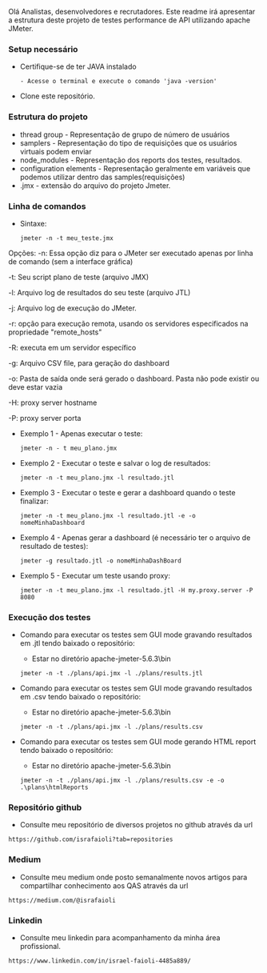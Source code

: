Olá Analistas, desenvolvedores e recrutadores. Este readme irá apresentar a estrutura deste projeto de testes performance de API utilizando apache JMeter.

### Setup necessário ###

* Certifique-se de ter JAVA instalado
  ```
  - Acesse o terminal e execute o comando 'java -version'
  ```

* Clone este repositório.

### Estrutura do projeto ###

* thread group - Representação de grupo de número de usuários
* samplers - Representação do tipo de requisições que os usuários virtuais podem enviar
* node_modules - Representação dos reports dos testes, resultados.
* configuration elements - Representação geralmente em variáveis que podemos utilizar dentro das samples(requisições)
* .jmx - extensão do arquivo do projeto Jmeter.

### Linha de comandos ###
* Sintaxe:
  ```
  jmeter -n -t meu_teste.jmx
  ```
Opções:
-n: Essa opção diz para o JMeter ser executado apenas por linha de comando (sem a interface gráfica)

-t: Seu script plano de teste (arquivo JMX)

-l: Arquivo log de resultados do seu teste (arquivo JTL)

-j: Arquivo log de execução do JMeter.

-r: opção para execução remota, usando os servidores especificados na propriedade "remote_hosts"

-R: executa em um servidor específico

-g: Arquivo CSV file, para geração do dashboard

-o: Pasta de saída onde será gerado o dashboard. Pasta não pode existir ou deve estar vazia

-H: proxy server hostname

-P: proxy server porta


* Exemplo 1 - Apenas executar o teste:
  ```
  jmeter -n - t meu_plano.jmx
  ```
* Exemplo 2 - Executar o teste e salvar o log de resultados:
  ```
  jmeter -n -t meu_plano.jmx -l resultado.jtl
  ```
* Exemplo 3 - Executar o teste e gerar a dashboard quando o teste finalizar:
  ```
  jmeter -n -t meu_plano.jmx -l resultado.jtl -e -o nomeMinhaDashboard
  ```
* Exemplo 4 - Apenas gerar a dashboard (é necessário ter o arquivo de resultado de testes):
  ```
  jmeter -g resultado.jtl -o nomeMinhaDashBoard
  ```
* Exemplo 5 - Executar um teste usando proxy:
  ```
  jmeter -n -t meu_plano.jmx -l resultado.jtl -H my.proxy.server -P 8080
  ```      


### Execução dos testes ###

* Comando para executar os testes sem GUI mode gravando resultados em .jtl tendo baixado o repositório:
  - Estar no diretório apache-jmeter-5.6.3\bin

  ```
  jmeter -n -t ./plans/api.jmx -l ./plans/results.jtl
  ```

* Comando para executar os testes sem GUI mode gravando resultados em .csv tendo baixado o repositório:
  - Estar no diretório apache-jmeter-5.6.3\bin

  ```
  jmeter -n -t ./plans/api.jmx -l ./plans/results.csv
  ```  

* Comando para executar os testes sem GUI mode gerando HTML report tendo baixado o repositório:
  - Estar no diretório apache-jmeter-5.6.3\bin

  ```
  jmeter -n -t ./plans/api.jmx -l ./plans/results.csv -e -o .\plans\htmlReports
  ```  


### Repositório github ###

* Consulte meu repositório de diversos projetos no github através da url

```
https://github.com/israfaioli?tab=repositories
```

### Medium ###

* Consulte meu medium onde posto semanalmente novos artigos para compartilhar conhecimento aos QAS através da url

```
https://medium.com/@israfaioli
```

### Linkedin ###

* Consulte meu linkedin para acompanhamento da minha área profissional.

```
https://www.linkedin.com/in/israel-faioli-4485a889/
```